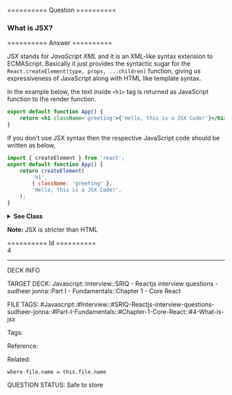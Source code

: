 ========== Question ==========  

### What is JSX?  

========== Answer ==========  

_JSX_ stands for _JavaScript XML_ and it is an XML-like syntax extension to
ECMAScript. Basically it just provides the syntactic sugar for the
`React.createElement(type, props, ...children)` function, giving us
expressiveness of JavaScript along with HTML like template syntax.

In the example below, the text inside `<h1>` tag is returned as JavaScript
function to the render function.

```jsx
export default function App() {
    return <h1 className='greeting'>{'Hello, this is a JSX Code!'}</h1>;
}
```

If you don't use JSX syntax then the respective JavaScript code should be
written as below,

```javascript
import { createElement } from 'react';
export default function App() {
    return createElement(
        'h1',
        { className: 'greeting' },
        'Hello, this is a JSX Code!',
    );
}
```

 <details><summary><b>See Class</b></summary>

 <p>

```jsx
class App extends React.Component {
    render() {
        return <h1 className='greeting'>{'Hello, this is a JSX Code!'}</h1>;
    }
}
```

 </p>

 </details>

**Note:** JSX is stricter than HTML

========== Id ==========  
4

---

DECK INFO

TARGET DECK: Javascript::Interview::SRIQ - Reactjs interview questions - sudheer jonna::Part I - Fundamentals::Chapter 1 - Core React

FILE TAGS: #Javascript::#Interview::#SRIQ-Reactjs-interview-questions-sudheer-jonna::#Part-I-Fundamentals::#Chapter-1-Core-React::#4-What-is-jsx

Tags:

Reference:

Related:

```dataview
where file.name = this.file.name
```
QUESTION STATUS: Safe to store
